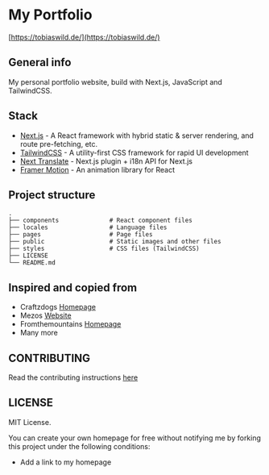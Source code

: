 # My Portfolio

[https://tobiaswild.de/](https://tobiaswild.de/)

## General info

My personal portfolio website, build with Next.js, JavaScript and TailwindCSS.

## Stack

-   [Next.js](https://nextjs.org/) - A React framework with hybrid static & server rendering, and route pre-fetching, etc.
-   [TailwindCSS](https://tailwindcss.com/) - A utility-first CSS framework for rapid UI development
-   [Next Translate](https://github.com/vinissimus/next-translate) - Next.js plugin + i18n API for Next.js
-   [Framer Motion](https://www.framer.com/motion/) - An animation library for React

## Project structure

```
.
├── components              # React component files
├── locales                 # Language files
├── pages                   # Page files
├── public                  # Static images and other files
├── styles                  # CSS files (TailwindCSS)
├── LICENSE
└── README.md
```

## Inspired and copied from

-   Craftzdogs [Homepage](https://github.com/craftzdog/craftzdog-homepage)
-   Mezos [Website](https://github.com/mezotv/portfolio_website)
-   Fromthemountains [Homepage](https://github.com/Rey810/from-the-mountain)
-   Many more

## CONTRIBUTING

Read the contributing instructions [here](https://github.com/tobiaswild/tobiaswild.de/blob/master/CONTRIBUTING.md)

## LICENSE

MIT License.

You can create your own homepage for free without notifying me by forking this project under the following conditions:

-   Add a link to my homepage
